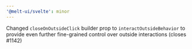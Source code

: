 ```yaml
---
'@melt-ui/svelte': minor
---
```


Changed `closeOnOutsideClick` builder prop to `interactOutsideBehavior` to provide even further fine-grained control over outside interactions (closes #1142)
